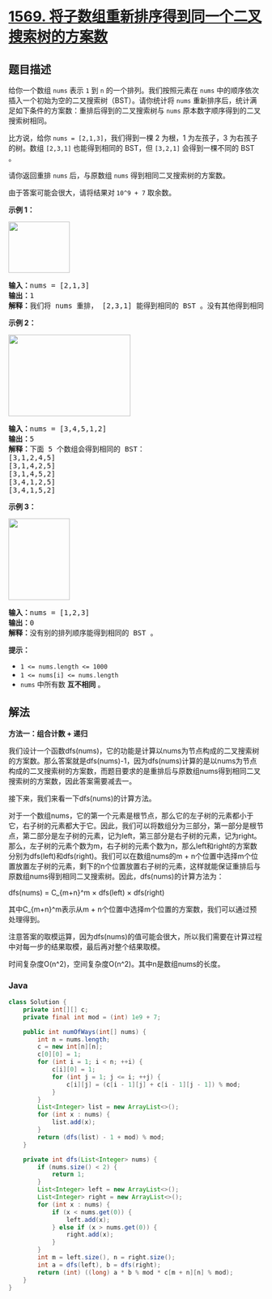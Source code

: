 # [1569. 将子数组重新排序得到同一个二叉搜索树的方案数](https://leetcode.cn/problems/number-of-ways-to-reorder-array-to-get-same-bst)

## 题目描述

<p>给你一个数组 <code>nums</code>&nbsp;表示 <code>1</code>&nbsp;到 <code>n</code>&nbsp;的一个排列。我们按照元素在 <code>nums</code>&nbsp;中的顺序依次插入一个初始为空的二叉搜索树（BST）。请你统计将 <code>nums</code>&nbsp;重新排序后，统计满足如下条件的方案数：重排后得到的二叉搜索树与 <code>nums</code>&nbsp;原本数字顺序得到的二叉搜索树相同。</p>

<p>比方说，给你&nbsp;<code>nums = [2,1,3]</code>，我们得到一棵 2 为根，1 为左孩子，3 为右孩子的树。数组&nbsp;<code>[2,3,1]</code>&nbsp;也能得到相同的 BST，但&nbsp;<code>[3,2,1]</code>&nbsp;会得到一棵不同的&nbsp;BST 。</p>

<p>请你返回重排 <code>nums</code>&nbsp;后，与原数组 <code>nums</code> 得到相同二叉搜索树的方案数。</p>

<p>由于答案可能会很大，请将结果对<strong>&nbsp;</strong><code>10^9 + 7</code>&nbsp;取余数。</p>

<p><strong>示例 1：</strong></p>

<p><img alt="" src="https://gcore.jsdelivr.net/gh/doocs/leetcode@main/solution/1500-1599/1569.Number%20of%20Ways%20to%20Reorder%20Array%20to%20Get%20Same%20BST/images/bb.png" style="height: 101px; width: 121px;" /></p>

<pre>
<strong>输入：</strong>nums = [2,1,3]
<strong>输出：</strong>1
<strong>解释：</strong>我们将 nums 重排， [2,3,1] 能得到相同的 BST 。没有其他得到相同 BST 的方案了。
</pre>

<p><strong>示例 2：</strong></p>

<p><strong><img alt="" src="https://gcore.jsdelivr.net/gh/doocs/leetcode@main/solution/1500-1599/1569.Number%20of%20Ways%20to%20Reorder%20Array%20to%20Get%20Same%20BST/images/ex1.png" style="height: 161px; width: 241px;" /></strong></p>

<pre>
<strong>输入：</strong>nums = [3,4,5,1,2]
<strong>输出：</strong>5
<strong>解释：</strong>下面 5 个数组会得到相同的 BST：
[3,1,2,4,5]
[3,1,4,2,5]
[3,1,4,5,2]
[3,4,1,2,5]
[3,4,1,5,2]
</pre>

<p><strong>示例 3：</strong></p>

<p><strong><img alt="" src="https://gcore.jsdelivr.net/gh/doocs/leetcode@main/solution/1500-1599/1569.Number%20of%20Ways%20to%20Reorder%20Array%20to%20Get%20Same%20BST/images/ex4.png" style="height: 161px; width: 121px;" /></strong></p>

<pre>
<strong>输入：</strong>nums = [1,2,3]
<strong>输出：</strong>0
<strong>解释：</strong>没有别的排列顺序能得到相同的 BST 。
</pre>

<p><strong>提示：</strong></p>

<ul>
	<li><code>1 &lt;= nums.length &lt;= 1000</code></li>
	<li><code>1 &lt;= nums[i] &lt;= nums.length</code></li>
	<li><code>nums</code>&nbsp;中所有数 <strong>互不相同</strong>&nbsp;。</li>
</ul>

## 解法

**方法一：组合计数 + 递归**

我们设计一个函数dfs(nums)，它的功能是计算以nums为节点构成的二叉搜索树的方案数。那么答案就是dfs(nums)-1，因为dfs(nums)计算的是以nums为节点构成的二叉搜索树的方案数，而题目要求的是重排后与原数组nums得到相同二叉搜索树的方案数，因此答案需要减去一。

接下来，我们来看一下dfs(nums)的计算方法。

对于一个数组nums，它的第一个元素是根节点，那么它的左子树的元素都小于它，右子树的元素都大于它。因此，我们可以将数组分为三部分，第一部分是根节点，第二部分是左子树的元素，记为left，第三部分是右子树的元素，记为right。那么，左子树的元素个数为m，右子树的元素个数为n，那么left和right的方案数分别为dfs(left)和dfs(right)。我们可以在数组nums的m + n个位置中选择m个位置放置左子树的元素，剩下的n个位置放置右子树的元素，这样就能保证重排后与原数组nums得到相同二叉搜索树。因此，dfs(nums)的计算方法为：


dfs(nums) = C_{m+n}^m × dfs(left) × dfs(right)


其中C_{m+n}^m表示从m + n个位置中选择m个位置的方案数，我们可以通过预处理得到。

注意答案的取模运算，因为dfs(nums)的值可能会很大，所以我们需要在计算过程中对每一步的结果取模，最后再对整个结果取模。

时间复杂度O(n^2)，空间复杂度O(n^2)。其中n是数组nums的长度。

### **Java**

```java
class Solution {
    private int[][] c;
    private final int mod = (int) 1e9 + 7;

    public int numOfWays(int[] nums) {
        int n = nums.length;
        c = new int[n][n];
        c[0][0] = 1;
        for (int i = 1; i < n; ++i) {
            c[i][0] = 1;
            for (int j = 1; j <= i; ++j) {
                c[i][j] = (c[i - 1][j] + c[i - 1][j - 1]) % mod;
            }
        }
        List<Integer> list = new ArrayList<>();
        for (int x : nums) {
            list.add(x);
        }
        return (dfs(list) - 1 + mod) % mod;
    }

    private int dfs(List<Integer> nums) {
        if (nums.size() < 2) {
            return 1;
        }
        List<Integer> left = new ArrayList<>();
        List<Integer> right = new ArrayList<>();
        for (int x : nums) {
            if (x < nums.get(0)) {
                left.add(x);
            } else if (x > nums.get(0)) {
                right.add(x);
            }
        }
        int m = left.size(), n = right.size();
        int a = dfs(left), b = dfs(right);
        return (int) ((long) a * b % mod * c[m + n][n] % mod);
    }
}
```
